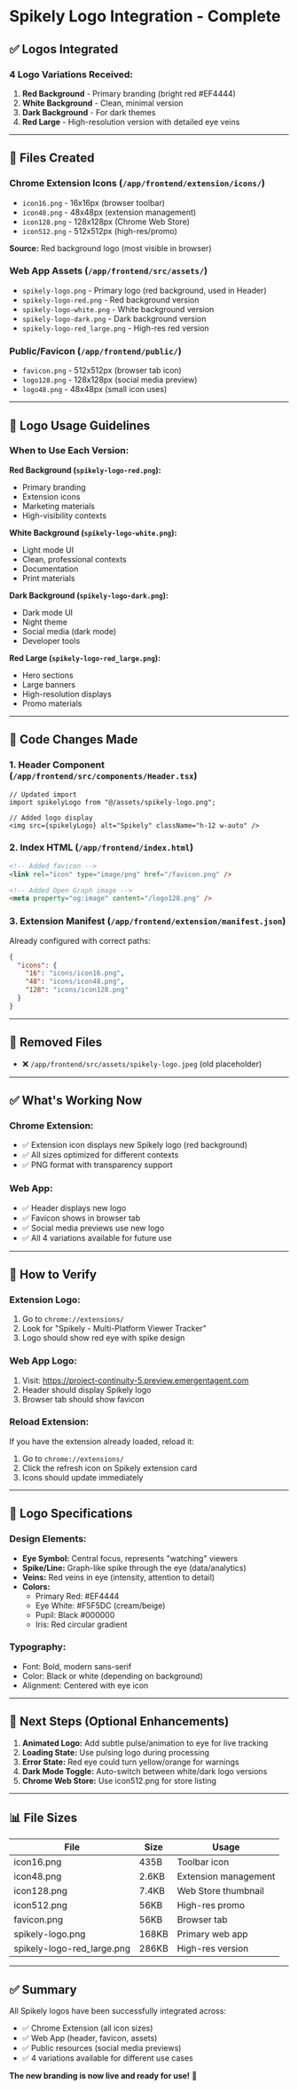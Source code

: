 # Spikely Logo Integration - Complete

## ✅ Logos Integrated

### 4 Logo Variations Received:
1. **Red Background** - Primary branding (bright red #EF4444)
2. **White Background** - Clean, minimal version
3. **Dark Background** - For dark themes
4. **Red Large** - High-resolution version with detailed eye veins

---

## 📁 Files Created

### Chrome Extension Icons (`/app/frontend/extension/icons/`)
- `icon16.png` - 16x16px (browser toolbar)
- `icon48.png` - 48x48px (extension management)
- `icon128.png` - 128x128px (Chrome Web Store)
- `icon512.png` - 512x512px (high-res/promo)

**Source:** Red background logo (most visible in browser)

### Web App Assets (`/app/frontend/src/assets/`)
- `spikely-logo.png` - Primary logo (red background, used in Header)
- `spikely-logo-red.png` - Red background version
- `spikely-logo-white.png` - White background version
- `spikely-logo-dark.png` - Dark background version
- `spikely-logo-red_large.png` - High-res red version

### Public/Favicon (`/app/frontend/public/`)
- `favicon.png` - 512x512px (browser tab icon)
- `logo128.png` - 128x128px (social media preview)
- `logo48.png` - 48x48px (small icon uses)

---

## 🎨 Logo Usage Guidelines

### When to Use Each Version:

**Red Background (`spikely-logo-red.png`):**
- Primary branding
- Extension icons
- Marketing materials
- High-visibility contexts

**White Background (`spikely-logo-white.png`):**
- Light mode UI
- Clean, professional contexts
- Documentation
- Print materials

**Dark Background (`spikely-logo-dark.png`):**
- Dark mode UI
- Night theme
- Social media (dark mode)
- Developer tools

**Red Large (`spikely-logo-red_large.png`):**
- Hero sections
- Large banners
- High-resolution displays
- Promo materials

---

## 📝 Code Changes Made

### 1. Header Component (`/app/frontend/src/components/Header.tsx`)
```tsx
// Updated import
import spikelyLogo from "@/assets/spikely-logo.png";

// Added logo display
<img src={spikelyLogo} alt="Spikely" className="h-12 w-auto" />
```

### 2. Index HTML (`/app/frontend/index.html`)
```html
<!-- Added favicon -->
<link rel="icon" type="image/png" href="/favicon.png" />

<!-- Added Open Graph image -->
<meta property="og:image" content="/logo128.png" />
```

### 3. Extension Manifest (`/app/frontend/extension/manifest.json`)
Already configured with correct paths:
```json
{
  "icons": {
    "16": "icons/icon16.png",
    "48": "icons/icon48.png",
    "128": "icons/icon128.png"
  }
}
```

---

## 🔄 Removed Files
- ❌ `/app/frontend/src/assets/spikely-logo.jpeg` (old placeholder)

---

## ✅ What's Working Now

### Chrome Extension:
- ✅ Extension icon displays new Spikely logo (red background)
- ✅ All sizes optimized for different contexts
- ✅ PNG format with transparency support

### Web App:
- ✅ Header displays new logo
- ✅ Favicon shows in browser tab
- ✅ Social media previews use new logo
- ✅ All 4 variations available for future use

---

## 🧪 How to Verify

### Extension Logo:
1. Go to `chrome://extensions/`
2. Look for "Spikely - Multi-Platform Viewer Tracker"
3. Logo should show red eye with spike design

### Web App Logo:
1. Visit: https://project-continuity-5.preview.emergentagent.com
2. Header should display Spikely logo
3. Browser tab should show favicon

### Reload Extension:
If you have the extension already loaded, reload it:
1. Go to `chrome://extensions/`
2. Click the refresh icon on Spikely extension card
3. Icons should update immediately

---

## 📐 Logo Specifications

### Design Elements:
- **Eye Symbol:** Central focus, represents "watching" viewers
- **Spike/Line:** Graph-like spike through the eye (data/analytics)
- **Veins:** Red veins in eye (intensity, attention to detail)
- **Colors:**
  - Primary Red: #EF4444
  - Eye White: #F5F5DC (cream/beige)
  - Pupil: Black #000000
  - Iris: Red circular gradient

### Typography:
- Font: Bold, modern sans-serif
- Color: Black or white (depending on background)
- Alignment: Centered with eye icon

---

## 🎯 Next Steps (Optional Enhancements)

1. **Animated Logo:** Add subtle pulse/animation to eye for live tracking
2. **Loading State:** Use pulsing logo during processing
3. **Error State:** Red eye could turn yellow/orange for warnings
4. **Dark Mode Toggle:** Auto-switch between white/dark logo versions
5. **Chrome Web Store:** Use icon512.png for store listing

---

## 📊 File Sizes

| File | Size | Usage |
|------|------|-------|
| icon16.png | 435B | Toolbar icon |
| icon48.png | 2.6KB | Extension management |
| icon128.png | 7.4KB | Web Store thumbnail |
| icon512.png | 56KB | High-res promo |
| favicon.png | 56KB | Browser tab |
| spikely-logo.png | 168KB | Primary web app |
| spikely-logo-red_large.png | 286KB | High-res version |

---

## ✅ Summary

All Spikely logos have been successfully integrated across:
- ✅ Chrome Extension (all icon sizes)
- ✅ Web App (header, favicon, assets)
- ✅ Public resources (social media previews)
- ✅ 4 variations available for different use cases

**The new branding is now live and ready for use!** 🎉
